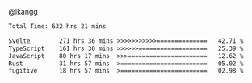 @ikangg
<!--START_SECTION:waka-->

```txt
Total Time: 632 hrs 21 mins

Svelte        271 hrs 36 mins >>>>>>>>>>>==============   42.71 %
TypeScript    161 hrs 30 mins >>>>>>===================   25.39 %
JavaScript    80 hrs 17 mins  >>>======================   12.62 %
Rust          31 hrs 57 mins  >========================   05.02 %
fugitive      18 hrs 57 mins  >========================   02.98 %
```

<!--END_SECTION:waka-->
